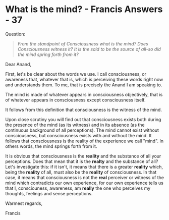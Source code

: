 # What is the mind? - Francis Answers - 37

Question:

>_From the standpoint of Consciousness what is the mind? Does Consciousness witness it? It is the said to be the source of all-so did the mind spring forth from it?_

Dear Anand,

First, let's be clear about the words we use. I call consciousness, or awareness that, whatever that is, which is perceiving these words right now and understands them. To me, that is precisely the Anand I am speaking to.

The mind is made of whatever appears in consciousness objectively, that is of whatever appears in consciousness except consciousness itself.

It follows from this definition that consciousness is the witness of the mind.

Upon close scrutiny you will find out that consciousness exists both during the presence of the mind (as its witness) and in its absence (as the continuous background of all perceptions). The mind cannot exist without consciousness, but consciousness exists with and without the mind. It follows that consciousness is the reality of the experience we call "mind". In others words, the mind springs forth from it.

It is obvious that consciousness is the **reality** and the substance of all your perceptions. Does that mean that it is the **realty** and the substance of all? Let's investigate this: if it isn't, it means that there is a greater **reality** which, being the **reality** of all, must also be the **reality** of consciousness. In that case, it means that consciousness is not the **real** perceiver or witness of the mind which contradicts our own experience, for our own experience tells us that I, consciouness, awareness, am **really** the one who perceives my thoughts, feelings and sense perceptions.

Warmest regards,

Francis

